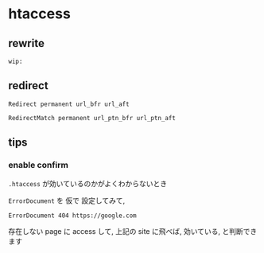 
# htaccess


## rewrite

```
wip:
```


## redirect

```
Redirect permanent url_bfr url_aft
```

```
RedirectMatch permanent url_ptn_bfr url_ptn_aft
```


## tips

### enable confirm

`.htaccess` が効いているのかがよくわからないとき

`ErrorDocument` を 仮で 設定してみて,

```
ErrorDocument 404 https://google.com
```

存在しない page に access して, 上記の site に飛べば, 効いている,
と判断できます



